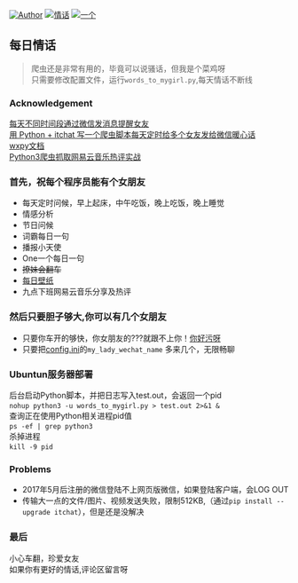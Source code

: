 <p align="center> <img width="256px" src="./remind_sentence/pupple.jpg">
<!-- ![red](./remind_sentence/red.jpg)
![pupple](./remind_sentence/pupple.jpg)
![blue](./remind_sentence/blue.jpg)  -->
</p>

[![Author](https://img.shields.io/badge/Author-mr__menand-yellowgreen.svg)](https://mrmenand.github.io/)
[![情话](https://img.shields.io/badge/%E7%8C%BF%E6%B0%8F%E6%B5%AA%E6%BC%AB-%E6%83%85%E8%AF%9D-green.svg)]()
[![一个](https://img.shields.io/badge/One-%E4%B8%80%E4%B8%AA-yellow.svg)](http://wufazhuce.com/)

## 每日情话
>  爬虫还是非常有用的，毕竟可以说骚话，但我是个菜鸡呀  
>  只需要修改配置文件，运行`words_to_mygirl.py`,每天情话不断线  
### Acknowledgement
[每天不同时间段通过微信发消息提醒女友](https://github.com/shengqiangzhang/examples-of-web-crawlers/tree/master/4.%E6%AF%8F%E5%A4%A9%E4%B8%8D%E5%90%8C%E6%97%B6%E9%97%B4%E6%AE%B5%E9%80%9A%E8%BF%87%E5%BE%AE%E4%BF%A1%E5%8F%91%E6%B6%88%E6%81%AF%E6%8F%90%E9%86%92%E5%A5%B3%E5%8F%8B)    
[用 Python + itchat 写一个爬虫脚本每天定时给多个女友发给微信暖心话](https://github.com/sfyc23/EverydayWechat)   
[wxpy文档](https://wxpy.readthedocs.io/zh/latest/bot.html)    
[Python3爬虫抓取网易云音乐热评实战](https://blog.csdn.net/fengxinlinux/article/details/77950209)


### 首先，祝每个程序员能有个女朋友
- 每天定时问候，早上起床，中午吃饭，晚上吃饭，晚上睡觉
-  情感分析
-  节日问候
-  词霸每日一句
-  播报小天使
-  One一个每日一句
-  ~~撩妹会翻车~~
-  [每日壁纸](https://unsplash.com/)
-  九点下班网易云音乐分享及热评

### 然后只要胆子够大,你可以有几个女朋友
-  只要你车开的够快，你女朋友的???就跟不上你！[你好污呀](https://www.nihaowua.com/)
-  只要把[config.ini](./config.ini)的`my_lady_wechat_name` 多来几个，无限畅聊


### Ubuntun服务器部署
后台启动Python脚本，并把日志写入test.out，会返回一个pid   
`nohup python3 -u words_to_mygirl.py > test.out 2>&1 &`   
查询正在使用Python相关进程pid值   
`ps -ef | grep python3`  
杀掉进程  
`kill -9 pid`
### Problems
- 2017年5月后注册的微信登陆不上网页版微信，如果登陆客户端，会LOG OUT   
- 传输大一点的文件/图片、视频发送失败，限制512KB,（通过`pip install --upgrade itchat`），但是还是没解决

### 最后 
小心车翻，珍爱女友    
如果你有更好的情话,评论区留言呀  




